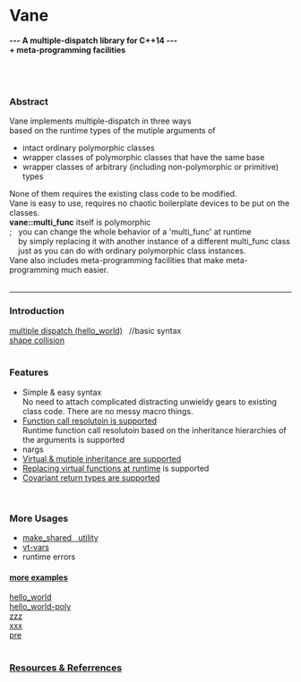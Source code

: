 # Vane

**---  A multiple-dispatch library for C++14 ---  
     + meta-programming facilities**  
&nbsp;  
&nbsp;  
&nbsp;  
### Abstract
Vane implements multiple-dispatch in three ways  
based on the runtime types of the mutiple arguments of
- intact ordinary polymorphic classes
- wrapper classes of polymorphic classes that have the same base
- wrapper classes of arbitrary (including non-polymorphic or primitive) types  

None of them requires the existing class code to be modified.  
Vane is easy to use, requires no chaotic boilerplate devices to be put on the classes.  
**vane::multi\_func** itself is polymorphic  
; &nbsp;  you can change the whole behavior of a 'multi\_func' at runtime  
&nbsp; &nbsp; by simply replacing it with another instance of a different multi\_func class  
&nbsp; &nbsp; just as you can do with ordinary polymorphic class instances.  
Vane also includes meta-programming facilities that make meta-programming much easier.
&nbsp;  
&nbsp;  

****

### Introduction
[multiple dispatch (hello_world)](hello_world.md)  &nbsp; //basic syntax  
[shape collision](collide.md)  
&nbsp;  

### Features
- Simple & easy syntax  
No need to attach complicated distracting unwieldy gears to existing class code. There are no messy macro things.
- [Function call resolutoin is supported](call_resolution.md)  
	Runtime function call resolutoin based on the inheritance hierarchies of the arguments is supported
- nargs
- [Virtual & mutiple inheritance are supported](diamond.md)
- [Replacing virtual functions at runtime](replacing-virtual-functions.md) is supported
- [Covariant return types are supported](covariant_return_types.md)

&nbsp;  

### More Usages
<!--
- [utility &nbsp; for std::shared_ptr](make_shared.md)  
- [std::shared_ptr &nbsp; utility](make_shared.md)  
- [```make_shared utility```](make_shared.md)  
- [using with &nbsp; std::shared_ptr](make_shared.md)  
-->
- [make_shared &nbsp; utility](make_shared.md)  
- [vt-vars](vt-vars.md)  
- runtime errors
&nbsp;  

#### [more examples](examples.md)
[hello_world](hello_world.md)  
[hello_world-poly](hello_world-poly.md)  
[zzz](zzz.md)  
[xxx](xxx.md)  
[pre](pre.md)  
&nbsp;  

### [Resources & Referrences](resources.md)



